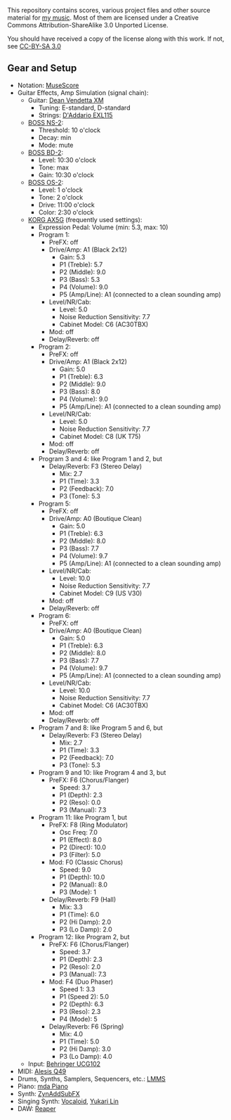 This repository contains scores, various project files and other source
material for [my music][sc]. Most of them are licensed under a Creative Commons
Attribution-ShareAlike 3.0 Unported License.

You should have received a copy of the license along with this
work. If not, see [CC-BY-SA 3.0][ccbysa30]

  [sc]: https://soundcloud.com/athoshun
  [ccbysa30]: http://creativecommons.org/licenses/by-sa/3.0/

Gear and Setup
--------------
 * Notation: [MuseScore][musescore]
 * Guitar Effects, Amp Simulation (signal chain):
    * Guitar: [Dean Vendetta XM][vendettaxm]
       * Tuning: E-standard, D-standard
       * Strings: [D'Addario EXL115][exl115]
    * [BOSS NS-2][ns2]:
       * Threshold: 10 o'clock
       * Decay: min
       * Mode: mute
    * [BOSS BD-2][bd2]:
       * Level: 10:30 o'clock
       * Tone: max
       * Gain: 10:30 o'clock
    * [BOSS OS-2][os2]:
       * Level: 1 o'clock
       * Tone: 2 o'clock
       * Drive: 11:00 o'clock
       * Color: 2:30 o'clock
    * [KORG AX5G][ax5g] (frequently used settings):
       * Expression Pedal: Volume (min: 5.3, max: 10)
       * Program 1:
          * PreFX: off
          * Drive/Amp: A1 (Black 2x12)
             * Gain: 5.3
             * P1 (Treble): 5.7
             * P2 (Middle): 9.0
             * P3 (Bass): 5.3
             * P4 (Volume): 9.0
             * P5 (Amp/Line): A1 (connected to a clean sounding amp)
          * Level/NR/Cab:
             * Level: 5.0
             * Noise Reduction Sensitivity: 7.7
             * Cabinet Model: C6 (AC30TBX)
          * Mod: off
          * Delay/Reverb: off
       * Program 2:
          * PreFX: off
          * Drive/Amp: A1 (Black 2x12)
             * Gain: 5.0
             * P1 (Treble): 6.3
             * P2 (Middle): 9.0
             * P3 (Bass): 8.0
             * P4 (Volume): 9.0
             * P5 (Amp/Line): A1 (connected to a clean sounding amp)
          * Level/NR/Cab:
             * Level: 5.0
             * Noise Reduction Sensitivity: 7.7
             * Cabinet Model: C8 (UK T75)
          * Mod: off
          * Delay/Reverb: off
       * Program 3 and 4: like Program 1 and 2, but
          * Delay/Reverb: F3 (Stereo Delay)
             * Mix: 2.7
             * P1 (Time): 3.3
             * P2 (Feedback): 7.0
             * P3 (Tone): 5.3
       * Program 5:
          * PreFX: off
          * Drive/Amp: A0 (Boutique Clean)
             * Gain: 5.0
             * P1 (Treble): 6.3
             * P2 (Middle): 8.0
             * P3 (Bass): 7.7
             * P4 (Volume): 9.7
             * P5 (Amp/Line): A1 (connected to a clean sounding amp)
          * Level/NR/Cab:
             * Level: 10.0
             * Noise Reduction Sensitivity: 7.7
             * Cabinet Model: C9 (US V30)
          * Mod: off
          * Delay/Reverb: off
       * Program 6:
          * PreFX: off
          * Drive/Amp: A0 (Boutique Clean)
             * Gain: 5.0
             * P1 (Treble): 6.3
             * P2 (Middle): 8.0
             * P3 (Bass): 7.7
             * P4 (Volume): 9.7
             * P5 (Amp/Line): A1 (connected to a clean sounding amp)
          * Level/NR/Cab:
             * Level: 10.0
             * Noise Reduction Sensitivity: 7.7
             * Cabinet Model: C6 (AC30TBX)
          * Mod: off
          * Delay/Reverb: off
       * Program 7 and 8: like Program 5 and 6, but
          * Delay/Reverb: F3 (Stereo Delay)
             * Mix: 2.7
             * P1 (Time): 3.3
             * P2 (Feedback): 7.0
             * P3 (Tone): 5.3
       * Program 9 and 10: like Program 4 and 3, but
          * PreFX: F6 (Chorus/Flanger)
             * Speed: 3.7
             * P1 (Depth): 2.3
             * P2 (Reso): 0.0
             * P3 (Manual): 7.3
       * Program 11: like Program 1, but
          * PreFX: F8 (Ring Modulator)
             * Osc Freq: 7.0
             * P1 (Effect): 8.0
             * P2 (Direct): 10.0
             * P3 (Filter): 5.0
          * Mod: F0 (Classic Chorus)
             * Speed: 9.0
             * P1 (Depth): 10.0
             * P2 (Manual): 8.0
             * P3 (Mode): 1
          * Delay/Reverb: F9 (Hall)
             * Mix: 3.3
             * P1 (Time): 6.0
             * P2 (Hi Damp): 2.0
             * P3 (Lo Damp): 2.0
       * Program 12: like Program 2, but
          * PreFX: F6 (Chorus/Flanger)
             * Speed: 3.7
             * P1 (Depth): 2.3
             * P2 (Reso): 2.0
             * P3 (Manual): 7.3
          * Mod: F4 (Duo Phaser)
             * Speed 1: 3.3
             * P1 (Speed 2): 5.0
             * P2 (Depth): 6.3
             * P3 (Reso): 2.3
             * P4 (Mode): 5
          * Delay/Reverb: F6 (Spring)
             * Mix: 4.0
             * P1 (Time): 5.0
             * P2 (Hi Damp): 3.0
             * P3 (Lo Damp): 4.0
    * Input: [Behringer UCG102][ucg102]
 * MIDI: [Alesis Q49][q49]
 * Drums, Synths, Samplers, Sequencers, etc.: [LMMS][lmms]
 * Piano: [mda Piano][mdapiano]
 * Synth: [ZynAddSubFX][zynaddsubfx]
 * Singing Synth: [Vocaloid][vocaloid], [Yukari Lin][yukarilin]
 * DAW: [Reaper][reaper]

  [musescore]: https://musescore.org/
  [vendettaxm]: http://www.deanguitars.com/query?upc=819998136710
  [exl115]: http://www.daddario.com/DADProductDetail.Page?ActiveID=3769&ProductID=23
  [ns2]: https://www.boss.info/us/products/ns-2/
  [bd2]: https://www.boss.info/us/products/bd-2/
  [os2]: https://www.boss.info/us/products/os-2/
  [ax5g]: http://www.korg.com/us/support/download/manual/1/35/1748/
  [q49]: http://www.alesis.com/products/legacy/q49
  [ucg102]: http://www.musictri.be/Categories/Behringer/Computer-Audio/Interfaces/UCG102/p/P0198
  [lmms]: https://lmms.io/
  [mdapiano]: http://mda.smartelectronix.com/synths.htm
  [zynaddsubfx]: http://zynaddsubfx.sourceforge.net/
  [vocaloid]: https://www.vocaloid.com/en/
  [yukarilin]: https://www.vocaloid.com/en/articles/yuzukiyukari
  [reaper]: https://www.reaper.fm/
